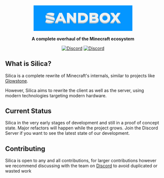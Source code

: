 <p align="center">  
    <img src="https://raw.githubusercontent.com/sandboxpowered/silica/main/.github/assets/github.png" width="320" alt="Logo">
</p>  

<p align="center">
	<strong>  
		A complete overhaul of the Minecraft ecosystem  
	</strong>  
</p>  

<p align="center">  
    <a href="https://discord.gg/fTZSX9Y7uz"><img src="https://img.shields.io/discord/752614300413329510.svg?style=for-the-badge&logo=discord&logoColor=white" alt="Discord"/></a>  
    <a href="https://github.com/SandboxPowered/Silica/graphs/contributors"><img src="https://img.shields.io/github/contributors/SandboxPowered/Silica.svg?style=for-the-badge&logo=github" alt="Discord"/></a>  
</p>

## What is Silica?
Silica is a complete rewrite of Minecraft's internals, similar to projects like [Glowstone](https://github.com/GlowstoneMC/Glowstone).

However, Silica aims to rewrite the client as well as the server, using modern technologies targeting modern hardware.

## Current Status

Silica in the very early stages of development and still in a proof of concept state. Major refactors will happen while the project grows. Join the Discord Server if you want to see the latest state of our development.

## Contributing
Silica is open to any and all contributions, for larger contributions however we recommend discussing with the team on [Discord](https://discord.gg/fTZSX9Y7uz) to avoid duplicated or wasted work
